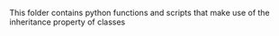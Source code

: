 This folder contains python functions and scripts that make use of the inheritance property of classes
